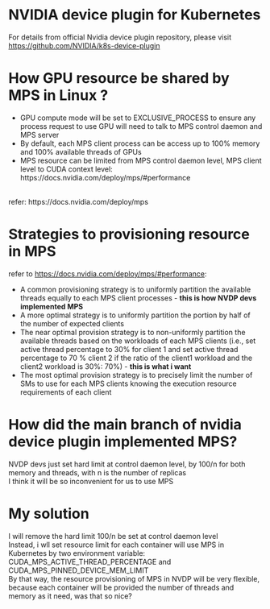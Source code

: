 # NVIDIA device plugin for Kubernetes
For details from official Nvidia device plugin repository, please visit https://github.com/NVIDIA/k8s-device-plugin

# How GPU resource be shared by MPS in Linux ?

<ul>
<li>GPU compute mode will be set to EXCLUSIVE_PROCESS to ensure any process request to use GPU will need to talk to MPS control daemon and MPS server</li>
<li>By default, each MPS client process can be access up to 100% memory and 100% available threads of GPUs</li>
<li>MPS resource can be limited from MPS control daemon level, MPS client level to CUDA context level: https://docs.nvidia.com/deploy/mps/#performance</li>
</ul>
<br/>
refer: https://docs.nvidia.com/deploy/mps

# Strategies to provisioning resource in MPS
refer to https://docs.nvidia.com/deploy/mps/#performance:
<ul>
<li>A common provisioning strategy is to uniformly partition the available threads equally to each MPS client processes - <strong>this is how NVDP devs implemented MPS</strong></li>
<li>A more optimal strategy is to uniformly partition the portion by half of the number of expected clients</li>
<li>The near optimal provision strategy is to non-uniformly partition the available threads based on the workloads of each MPS clients (i.e., set active thread percentage to 30% for client 1 and set active thread percentage to 70 % client 2 if the ratio of the client1 workload and the client2 workload is 30%: 70%) - <strong>this is what i want</strong> </li>
<li>The most optimal provision strategy is to precisely limit the number of SMs to use for each MPS clients knowing the execution resource requirements of each client</li>
</ul>

# How did the main branch of nvidia device plugin implemented MPS?
<div>NVDP devs just set hard limit at control daemon level, by 100/n for both memory and threads, with n is the number of replicas </div>
<div>I think it will be so inconvenient for us to use MPS</div>

# My solution
<div>I will remove the hard limit 100/n be set at control daemon level</div>
<div>Instead, i wll set resource limit for each container will use MPS in Kubernetes  by two environment variable: CUDA_MPS_ACTIVE_THREAD_PERCENTAGE and CUDA_MPS_PINNED_DEVICE_MEM_LIMIT </div>
<div>By that way, the resource provisioning of MPS in NVDP will be very flexible, because each container will be provided the number of threads and memory as it need, was that so nice? </div>
